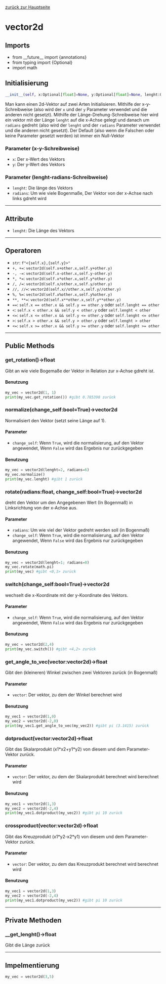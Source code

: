 [zurück zur Hauptseite](./_Dokumentation)
# vector2d
## Imports
* from \_\_future\_\_ import {annotations}
* from typing import {Optional}
* import math

## Initialisierung
```python
__init__(self, x:Optional[float]=None, y:Optional[float]=None, lenght:Optional[float]=None, radians:Optional[float]=None)
```
Man kann einen 2d-Vektor auf zwei Arten Initialisieren. Mithilfe der x-y-Schreibweise (also wird der `x` und der `y` Parameter verwendet und die anderen nicht gesetzt). Mithilfe der Länge-Drehung-Schreibweise hier wird ein vektor mit der Länge `lenght` auf die x-Achse gelegt und danach um `radians` gedreht (also wird der `lenght` und der `radians` Parameter verwendet und die anderen nicht gesetzt). Der Default (also wenn die Falschen oder keine Parameter gesetzt werden) ist immer ein Null-Vektor
### Parameter (x-y-Schreibweise)
* `x`: Der x-Wert des Vektors
* `y`: Der y-Wert des Vektors
### Parameter (lenght-radians-Schreibweise)
* `lenght`: Die länge des Vektors
* `radians`: Um wie viele Bogenmaße, Der Vektor von der x-Achse nach links gdreht wird

---
## Attribute
* `lenght`: Die Länge des Vektors

---
## Operatoren
* `str`: `f"<{self.x},{self.y}>"`
* `+, +=`: `vector2d(self.x+other.x,self.y+other.y)`
* `-, -=`: `vector2d(self.x-other.x,self.y-other.y)`
* `*, *=`: `vector2d(self.x*other.x,self.y*other.y)`
* `/, /=`: `vector2d(self.x/other.x,self.y/other.y)`
* `//, //=`: `vector2d(self.x//other.x,self.y//other.y)`
* `%, %=`: `vector2d(self.x%other.x,self.y%other.y)`
* `**, **=`: `vector2d(self.x**other.x,self.y**other.y)`
* `==`: `self.x == other.x && self.y == other.y` oder `self.lenght == other`
* `<`: `self.x < other.x && self.y < other.y` oder `self.lenght < other`
* `<=`: `self.x <= other.x && self.y <= other.y` oder `self.lenght <= other`
* `>`: `self.x > other.x && self.y > other.y` oder `self.lenght > other`
* `<=`: `self.x >= other.x && self.y >= other.y` oder `self.lenght >= other`

---
## Public Methods
### **get_rotation()->float**
Gibt an wie viele Bogemaße der Vektor in Relation zur x-Achse gdreht ist.
#### Benutzung
```python
my_vec = vector2d(1, 1)
print(my_vec.get_rotation()) #gibt 0.785398 zurück
```
### **normalize(change_self:bool=True)->vector2d**
Normalisiert den Vektor (setzt seine Länge auf 1).
#### Parameter
* `change_self`: Wenn `True`, wird die normalisierung, auf den Vektor angewendet, Wenn `False` wird das Ergebnis nur zurückgegeben
#### Benutzung
```python
my_vec = vector2d(lenght=2, radians=6)
my_vec.normalize()
print(my_vec.lenght) #gibt 1 zurück
```
### **rotate(radians:float, change_self:bool=True)->vector2d**
dreht den Vektor um den Angegebenen Wert (In Bogenmaß) in Linksrichtung von der x-Achse aus.
#### Parameter
* `radians`: Um wie viel der Vektor gedreht werden soll (in Bogenmaß)
* `change_self`: Wenn `True`, wird die normalisierung, auf den Vektor angewendet, Wenn `False` wird das Ergebnis nur zurückgegeben
#### Benutzung
```python
my_vec = vector2d(lenght=1; radians=0)
my_vec.rotate(math.pi)
print(my_vec) #gibt <0,1> zurück
```
### **switch(change_self:bool=True)->vector2d**
wechselt die x-Koordinate mit der y-Koordinate des Vektors.
#### Parameter
* `change_self`: Wenn `True`, wird die normalisierung, auf den Vektor angewendet, Wenn `False` wird das Ergebnis nur zurückgegeben
#### Benutzung
```python
my_vec = vector2d(2,4)
print(my_vec.switch()) #gibt <4,2> zurück
```
### **get_angle_to_vec(vector:vector2d)->float**
Gibt den (kleineren) Winkel zwischen zwei Vektoren zurück (in Bogenmaß)
#### Parameter
* `vector`: Der vektor, zu dem der Winkel berechnet wird
#### Benutzung
```python
my_vec1 = vector2d(1,0)
my_vec2 = vector2d(-2,0)
print(my_vec1.get_angle_to_vec(my_vec2)) #gibt pi (3.1415) zurück
```
### **dotproduct(vector:vector2d)->float**
Gibt das Skalarprodukt (x1\*x2+y1\*y2) von diesem und dem Parameter-Vektor zurück.
#### Parameter
* `vector`: Der vektor, zu dem der Skalarprodukt berechnet wird berechnet wird
#### Benutzung
```python
my_vec1 = vector2d(1,3)
my_vec2 = vector2d(-2,4)
print(my_vec1.dotproduct(my_vec2)) #gibt pi 10 zurück
```
### **crossproduct(vector:vector2d)->float**
Gibt das Kreuzprodukt (x1\*y2-x2\*y1) von diesem und dem Parameter-Vektor zurück.
#### Parameter
* `vector`: Der vektor, zu dem das Kreuzprodukt berechnet wird berechnet wird
#### Benutzung
```python
my_vec1 = vector2d(1,3)
my_vec2 = vector2d(-2,4)
print(my_vec1.dotproduct(my_vec2)) #gibt pi 10 zurück
```

---
## Private Methoden
### **__get_lenght()->float**
Gibt die Länge zurück

---
## Impelmentierung
```python
my_vec = vector2d(3,5)
```